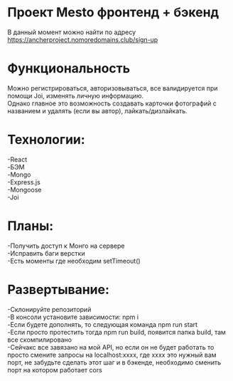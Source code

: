 # Проект Mesto фронтенд + бэкенд
В данный момент можно найти по адресу https://ancherproject.nomoredomains.club/sign-up

# Функциональность
Можно регистрироваться, авторизовываться, все валидируется при помощи Joi, изменять личную информацию.  
Однако главное это возможность создавать карточки фотографий с названием и удалять (если вы автор), лайкать/дизлайкать.

# Технологии:
-React  
-БЭМ  
-Mongo  
-Express.js  
-Mongoose  
-Joi  

# Планы:
-Получить доступ к Монго на сервере  
-Исправить баги верстки  
-Есть моменты где необходим setTimeout()  


# Развертывание:  
-Cклонируйте репозиторий  
-В консоли установите зависимости: npm i  
-Если будeтe дополнять, то следующая команда npm run start  
-Если просто протестить тогда npm run build, появится папка build, там все скомпилировано  
-Сейчакс все завязано на мой API, но если он не будет работать то просто смените запросы на localhost:xxxx, где хxxx это нужный вам порт, не забудьте сделать этот шаг и в бэкенде, необходимо сменить порт на котором работает cors 
